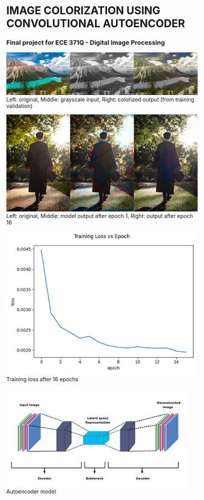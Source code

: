 # IMAGE COLORIZATION USING CONVOLUTIONAL AUTOENCODER
### Final project for ECE 371Q - Digital Image Processing

![peyto lake](results/peyto_lake_colorized.jpg)
Left: original, Middle: grayscale input, Right: colorized output (from training validation)

![grad photo](results/bradley_epoch_1_v_15.jpg)
Left: original, Middle: model output after epoch 1, Right: output after epoch 16

![training loss](results/Figure_2.png)
Training loss after 16 epochs

![autoencoder](results/autoencoder.png)
Autoencoder model